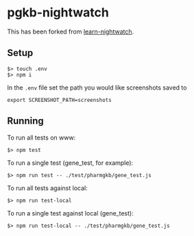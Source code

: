 # pgkb-nightwatch

This has been forked from [learn-nightwatch](https://github.com/dwyl/learn-nightwatch).

## Setup

```
$> touch .env
$> npm i
```

In the `.env` file set the path you would like screenshots saved to

```
export SCREENSHOT_PATH=screenshots
``` 

## Running

To run all tests on www:

```
$> npm test
```

To run a single test (gene_test, for example):

```
$> npm run test -- ./test/pharmgkb/gene_test.js
```

To run all tests against local:

```
$> npm run test-local
```

To run a single test against local (gene_test):

```
$> npm run test-local -- ./test/pharmgkb/gene_test.js
```
